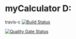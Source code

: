 # myCalculator D:
travis-c [![Build Status](https://travis-ci.com/Belthgorr/myCalculator.svg?branch=master)](https://travis-ci.com/Belthgorr/myCalculator)

[![Quality Gate Status](https://sonarcloud.io/api/project_badges/measure?project=Belthgorr_myCalculator&metric=alert_status)](https://sonarcloud.io/dashboard?id=Belthgorr_myCalculator)
